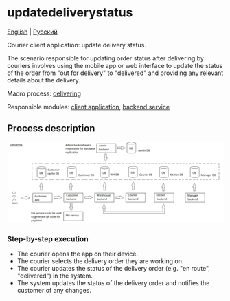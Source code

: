 # updatedeliverystatus

[English](updatedeliverystatus.md) | [Русский](updatedeliverystatus.ru.md)

Courier client application: update delivery status.

The scenario responsible for updating order status after delivering by couriers involves using the mobile app or web interface to update the status of the order from "out for delivery" to "delivered" and providing any relevant details about the delivery.

Macro process: [delivering](../../macroprocesses/delivering.md)

Responsible modules: [client application](../../frontend/courierclient.md), [backend service](../../backend/courierbackend.md)

## Process description

![placing_order_overall](../../img/placing_order_overall.png)

### Step-by-step execution

- The courier opens the app on their device.
- The courier selects the delivery order they are working on.
- The courier updates the status of the delivery order (e.g. "en route", "delivered") in the system.
- The system updates the status of the delivery order and notifies the customer of any changes.
